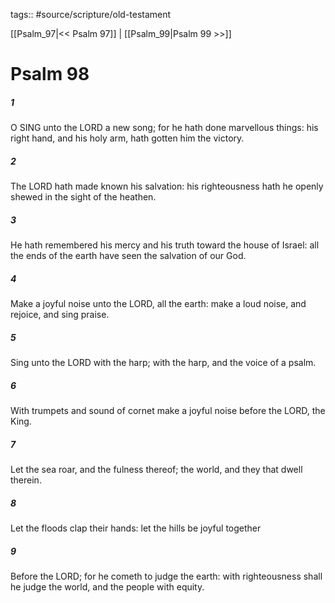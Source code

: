 tags:: #source/scripture/old-testament

[[Psalm_97|<< Psalm 97]] | [[Psalm_99|Psalm 99 >>]]

# Psalm 98

##### 1

O SING unto the LORD a new song; for he hath done marvellous things: his right hand, and his holy arm, hath gotten him the victory.

##### 2

The LORD hath made known his salvation: his righteousness hath he openly shewed in the sight of the heathen.

##### 3

He hath remembered his mercy and his truth toward the house of Israel: all the ends of the earth have seen the salvation of our God.

##### 4

Make a joyful noise unto the LORD, all the earth: make a loud noise, and rejoice, and sing praise.

##### 5

Sing unto the LORD with the harp; with the harp, and the voice of a psalm.

##### 6

With trumpets and sound of cornet make a joyful noise before the LORD, the King.

##### 7

Let the sea roar, and the fulness thereof; the world, and they that dwell therein.

##### 8

Let the floods clap their hands: let the hills be joyful together

##### 9

Before the LORD; for he cometh to judge the earth: with righteousness shall he judge the world, and the people with equity.
